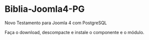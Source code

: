 # Biblia-Joomla4-PG
Novo Testamento para Joomla 4 com PostgreSQL

Faça o download, descompacte e instale o componente e o módulo.


